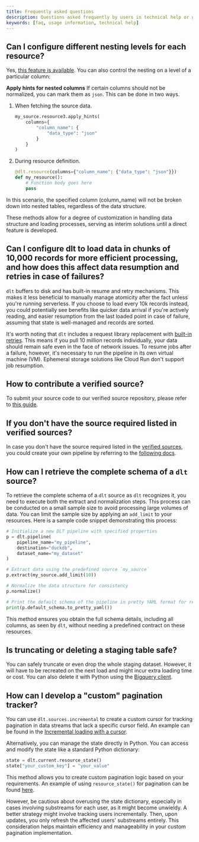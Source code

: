 ```yaml
---
title: Frequently asked questions
description: Questions asked frequently by users in technical help or github issues
keywords: [faq, usage information, technical help]
---
```


## Can I configure different nesting levels for each resource?

Yes, [this feature is available](../general-usage/resource.md#reduce-the-nesting-level-of-generated-tables). You can also control the nesting on a level of a particular column:

**Apply hints for nested columns**
If certain columns should not be normalized, you can mark them as `json`. This can be done in two ways.

1. When fetching the source data.
   ```py
   my_source.resource3.apply_hints(
       columns={
           "column_name": {
               "data_type": "json"
           }
       }
   )
   ```

1. During resource definition.
   ```py
   @dlt.resource(columns={"column_name": {"data_type": "json"}})
   def my_resource():
       # Function body goes here
       pass
   ```
In this scenario, the specified column (column_name) will not be broken down into nested tables, regardless of the data structure.

These methods allow for a degree of customization in handling data structure and loading processes, serving as interim solutions until a direct feature is developed.

## Can I configure dlt to load data in chunks of 10,000 records for more efficient processing, and how does this affect data resumption and retries in case of failures?

`dlt` buffers to disk and has built-in resume and retry mechanisms. This makes it less beneficial to manually manage atomicity after the fact unless you're running serverless. If you choose to load every 10k records instead, you could potentially see benefits like quicker data arrival if you're actively reading, and easier resumption from the last loaded point in case of failure, assuming that state is well-managed and records are sorted.

It's worth noting that `dlt` includes a request library replacement with [built-in retries](../reference/performance#use-the-built-in-requests-wrapper-or-restclient-for-api-calls). This means if you pull 10 million records individually, your data should remain safe even in the face of network issues. To resume jobs after a failure, however, it's necessary to run the pipeline in its own virtual machine (VM). Ephemeral storage solutions like Cloud Run don't support job resumption.

## How to contribute a verified source?

To submit your source code to our verified source repository, please refer to [this guide](https://github.com/dlt-hub/verified-sources/blob/master/CONTRIBUTING.md).

## If you don't have the source required listed in verified sources?

In case you don't have the source required listed in the [verified sources](../dlt-ecosystem/verified-sources/), you could create your own pipeline by referring to the [following docs](../walkthroughs/create-a-pipeline).

## How can I retrieve the complete schema of a `dlt` source?

To retrieve the complete schema of a `dlt` source as `dlt` recognizes it, you need to execute both the extract and normalization steps. This process can be conducted on a small sample size to avoid processing large volumes of data. You can limit the sample size by applying an `add_limit` to your resources. Here is a sample code snippet demonstrating this process:

```py
# Initialize a new DLT pipeline with specified properties
p = dlt.pipeline(
    pipeline_name="my_pipeline",
    destination="duckdb",
    dataset_name="my_dataset"
)

# Extract data using the predefined source `my_source`
p.extract(my_source.add_limit(10))

# Normalize the data structure for consistency
p.normalize()

# Print the default schema of the pipeline in pretty YAML format for review
print(p.default_schema.to_pretty_yaml())
```

This method ensures you obtain the full schema details, including all columns, as seen by `dlt`, without needing a predefined contract on these resources.

## Is truncating or deleting a staging table safe?

You can safely truncate or even drop the whole staging dataset. However, it will have to be recreated on the next load and might incur extra loading time or cost.
You can also delete it with Python using the [Bigquery client](https://cloud.google.com/bigquery/docs/samples/bigquery-delete-dataset#bigquery_delete_dataset-python).

## How can I develop a "custom" pagination tracker?

You can use `dlt.sources.incremental` to create a custom cursor for tracking pagination in data streams that lack a specific cursor field. An example can be found in the [Incremental loading with a cursor](../general-usage/incremental-loading.md#incremental-loading-with-a-cursor-field).

Alternatively, you can manage the state directly in Python. You can access and modify the state like a standard Python dictionary:
```py
state = dlt.current.resource_state()
state["your_custom_key"] = "your_value"
```
This method allows you to create custom pagination logic based on your requirements. An example of using `resource_state()` for pagination can be found [here](../general-usage/incremental-loading#custom-incremental-loading-with-pipeline-state).

However, be cautious about overusing the state dictionary, especially in cases involving substreams for each user, as it might become unwieldy. A better strategy might involve tracking users incrementally. Then, upon updates, you only refresh the affected users' substreams entirely. This consideration helps maintain efficiency and manageability in your custom pagination implementation.

